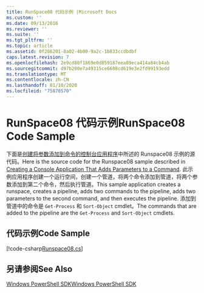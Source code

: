 ```yaml
---
title: RunSpace08 代码示例 |Microsoft Docs
ms.custom: ''
ms.date: 09/13/2016
ms.reviewer: ''
ms.suite: ''
ms.tgt_pltfrm: ''
ms.topic: article
ms.assetid: 0f286201-8a02-4b00-9a2c-1b833ccdbdbf
caps.latest.revision: 7
ms.openlocfilehash: 2e9cd80f1869e0d859187eea89eca414a84cb4ab
ms.sourcegitcommit: d97b200e7a49315ce6608cd619e3e2fd99193edd
ms.translationtype: MT
ms.contentlocale: zh-CN
ms.lasthandoff: 01/10/2020
ms.locfileid: "75870570"
---
```

# <a name="runspace08-code-sample"></a><span data-ttu-id="4fd57-102">RunSpace08 代码示例</span><span class="sxs-lookup"><span data-stu-id="4fd57-102">RunSpace08 Code Sample</span></span>

<span data-ttu-id="4fd57-103">下面是[创建将参数添加到命令的控制台应用程序](https://msdn.microsoft.com/848b2b46-60f1-4a86-b448-cfc7c0cccfba)中所述的 Runspace08 示例的源代码。</span><span class="sxs-lookup"><span data-stu-id="4fd57-103">Here is the source code for the Runspace08 sample described in [Creating a Console Application That Adds Parameters to a Command](https://msdn.microsoft.com/848b2b46-60f1-4a86-b448-cfc7c0cccfba).</span></span>
<span data-ttu-id="4fd57-104">此示例应用程序创建一个运行空间，创建一个管道，将两个命令添加到管道，将两个参数添加到第二个命令，然后执行管道。</span><span class="sxs-lookup"><span data-stu-id="4fd57-104">This sample application creates a runspace, creates a pipeline, adds two commands to the pipeline, adds two parameters to the second command, and then executes the pipeline.</span></span> <span data-ttu-id="4fd57-105">添加到管道中的命令是 `Get-Process` 和 `Sort-Object` cmdlet。</span><span class="sxs-lookup"><span data-stu-id="4fd57-105">The commands that are added to the pipeline are the `Get-Process` and `Sort-Object` cmdlets.</span></span>

## <a name="code-sample"></a><span data-ttu-id="4fd57-106">代码示例</span><span class="sxs-lookup"><span data-stu-id="4fd57-106">Code Sample</span></span>

[!code-csharp[Runspace08.cs](../../../../powershell-sdk-samples/SDK-2.0/csharp/Runspace08/Runspace08.cs#L11-L86 "Runspace08.cs")]

## <a name="see-also"></a><span data-ttu-id="4fd57-107">另请参阅</span><span class="sxs-lookup"><span data-stu-id="4fd57-107">See Also</span></span>

[<span data-ttu-id="4fd57-108">Windows PowerShell SDK</span><span class="sxs-lookup"><span data-stu-id="4fd57-108">Windows PowerShell SDK</span></span>](../windows-powershell-reference.md)
